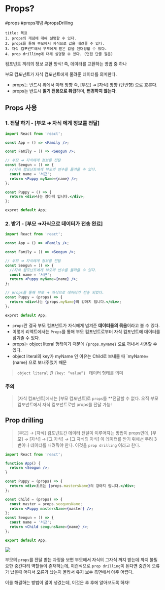 # Props?
#props #props개념 #propsDrilling

```ad-summary
title: 목표
1. props의 개념에 대해 설명할 수 있다.
2. props를 통해 부모에서 자식으로 값을 내려줄 수 있다. 
3. 자식 컴포넌트에서 부모에게 받은 값을 렌더링할 수 있다.
4. prop drilling에 대해 설명할 수 있다. (면접 단골 질문)
```

컴포넌트 끼리의 정보 교환 방식! 즉, 데이터를 교환하는 방법 중 하나

부모 컴포넌트가 자식 컴포넌트에게 물려준 데이터를 의미한다.

* props는 반드시 위에서 아래 방향 즉, [부모] ➜ [자식] 방향 (단반향) 으로 흐른다.
* props는 반드시 **읽기 전용으로 취급**하며, **변경하지 않는다**.

## Props 사용

### 1. 전달 하기 - [부모 ➜ 자식 에게 정보를 전달]
```jsx
import React from 'react';

const App = () => <Family />;

const Family = () => <Seogun />;

// 부모 ➜ 자식에게 정보를 전달
const Seogun = () => {
  //자식 컴포넌트에게 부모의 변수를 물려줄 수 있다.
  const name = '서근';
  return <Puppy myName={name} />;
};

const Puppy = () => {
  return <div>나는 강아지 입니다.</div>;
};

exprot default App;
```

### 2. 받기 - [부모 ➜자식으로 데이터가 전송 완료]
```jsx
import React from 'react';

const App = () => <Family />;

const Family = () => <Seogun />;

// 부모 ➜ 자식에게 정보를 전달
const Seogun = () => {
  //자식 컴포넌트에게 부모의 변수를 물려줄 수 있다.
  const name = '서근';
  return <Puppy myName={name} />;
};

// props를 통해 부모 ➜ 자식으로 데이터가 전송 되었다.
const Puppy = (props) => {
  return <div>나는 {props.myName}의 강아지 입니다.</div>;
};

exprot default App;

```

-   `props`란 결국 부모 컴포넌트가 자식에게 넘겨준 **데이터들의 묶음**이라고 볼 수 있다.
-   이렇게 리액트에서는 `Props`를 통해 부모 컴포넌트로부터 자식 컴포넌트에 데이터를 넘겨줄 수 있다.
- props는 object literal 형태이기 때문에 `{props.myName}` 으로 꺼내서 사용할 수 있다.
- object literal의 key가 myName 인 이유는 Child로 보내줄 때 `myName={name} 으로 보내주었기 때문

> `object literal` 란 `{key: “value”} ` 데이터 형태를 의미

### 주의
> [자식 컴포넌트]에서는 [부모 컴포넌트]로 `props`를 **전달할 수 없다. 오직 부모 컴포넌트에서 자식 컴포넌트로만 props를 전달 가능!


## Prop drilling

>[부모] → [자식] 컴포넌트간 데이터 전달이 이루어지는 방법이 props인데,
>[부모] → [자식] → [그 자식] → [그 자식의 자식] 이 데이터를 받기 위해선 무려 3번이나 데이터를 내려줘야 한다. 이것을 `prop drilling` 이라고 한다.

```jsx
import React from 'react';

function App() {
  return <Seogun />;
}

const Puppy = (props) => {
  return <div>초코는 {props.mastersName}의 강아지 입니다.</div>;
};

const Child = (props) => {
  const master = props.seogunsName;
  return <Puppy mastersName={master} />;
};
const Seogun = () => {
  const name = '서근';
  return <Child seogunsName={name} />;
};

export default App;

```


![](https://i.imgur.com/BQNHqgt.png)

부모의 `props`를 전달 받는 과정을 보면 부모에서 자식의 그자식 까지 받는데 까지 불필요한 중간다리 역할들이 존재하는데, 이런식으로 `prop drilling`이 된다면 중간에 오류가 났을때 어디서 오류가 났는지 몰라서 유지 보수 측면에서 아주 어렵다. 

이를 해결하는 방법이 많이 생겼는데, 이것은 추 후에 알아보도록 하자!